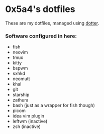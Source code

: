 # 0x5a4's dotfiles
These are my dotfiles, managed using [dotter](https://github.com/SuperCuber/dotter). 

### Software configured in here:
- fish
- neovim
- tmux
- kitty
- bspwm
- sxhkd
- neomutt
- khal
- git
- starship
- zathura
- bash (just as a wrapper for fish though)
- picom
- idea vim plugin
- leftwm (inactive)
- zsh (inactive)
